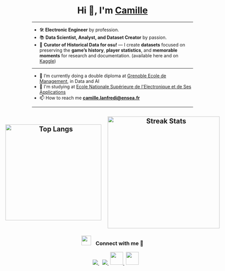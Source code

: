 <h1 align="center">Hi 👋, I'm <a href="https://100rabhcsmc.github.io/Me.io/" target="blank">Camille</a></h1>

---

- 🛠️ **Electronic Engineer** by profession.  
- 📚 **Data Scientist, Analyst, and Dataset Creator** by passion.  
- 📜 **Curator of Historical Data for osu!** — I create **datasets** focused on preserving the **game’s history**, **player statistics**, and **memorable moments** for research and documentation. (available here and on [Kaggle](https://www.kaggle.com/ellimaaac/datasets/))


---

- 📝 I’m currently doing a double diploma at <a href="https://www.ensea.fr/fr" target="blank">Grenoble Ecole de Management</a>, in Data and AI
- 🌱 I'm studying at  <a href="https://www.grenoble-em.com/" target="blank">Ecole Nationale Supérieure de l'Electronique et de Ses Applications</a>
- 📫 How to reach me **camille.lanfredi@ensea.fr**

---



<h2 align="center">  
  <div style="display: flex; justify-content: center; align-items: center; gap: 20px;">
    <img src="https://github-readme-stats.vercel.app/api/top-langs/?username=ellimaaac&hide_progress=true" style="width: 300px; height: auto;" alt="Top Langs">
    <img src="https://github-readme-streak-stats.herokuapp.com/?user=ellimaaac&theme=default" style="width: 350px; height: auto;" alt="Streak Stats">
  </div>
</h2>

<h3 align="center">
    <img src="https://media.giphy.com/media/iY8CRBdQXODJSCERIr/giphy.gif" width="30" height="30" style="margin-right: 10px;">
    Connect with me 🤝
</h3>

<p align="center">
    <div align="center" class="icons-social" style="margin-left: 10px;">
        <a style="margin-left: 10px;" target="_blank" href="https://www.linkedin.com/in/camille-lanfredi-461030229/">
            <img src="https://img.icons8.com/doodle/40/000000/linkedin--v2.png">
        </a>
        <a style="margin-left: 10px;" target="_blank" href="https://github.com/Ellimaaac/Ellimaaac">
            <img src="https://img.icons8.com/doodle/40/000000/github--v1.png">
        </a>
        <a style="margin-left: 5px;" target="_blank" href="https://leetcode.com/Cam_LFD/">
            <img src="https://img.icons8.com/external-tal-revivo-color-tal-revivo/96/000000/external-level-up-your-coding-skills-and-quickly-land-a-job-logo-color-tal-revivo.png" height="40" width="40">
        </a>
        <a style="margin-left: 5px;" target="_blank" href="https://www.kaggle.com/ellimaaac/datasets/">
            <img src="https://cdn4.iconfinder.com/data/icons/logos-and-brands/512/189_Kaggle_logo_logos-512.png" height="40" width="40">
        </a>
    </div>
</p>
